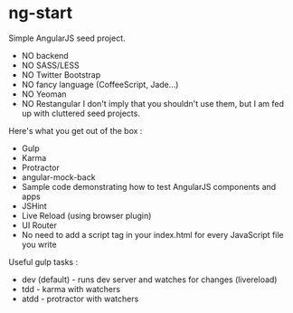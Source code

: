 ng-start
==================

Simple AngularJS seed project.
  - NO backend
  - NO SASS/LESS
  - NO Twitter Bootstrap
  - NO fancy language (CoffeeScript, Jade...)
  - NO Yeoman
  - NO Restangular
I don't imply that you shouldn't use them, but I am fed up with cluttered seed projects.

Here's what you get out of the box :
  - Gulp
  - Karma
  - Protractor
  - angular-mock-back
  - Sample code demonstrating how to test AngularJS components and apps
  - JSHint
  - Live Reload (using browser plugin)
  - UI Router
  - No need to add a script tag in your index.html for every JavaScript file you write

Useful gulp tasks :
  - dev (default) - runs dev server and watches for changes (livereload)
  - tdd - karma with watchers
  - atdd - protractor with watchers